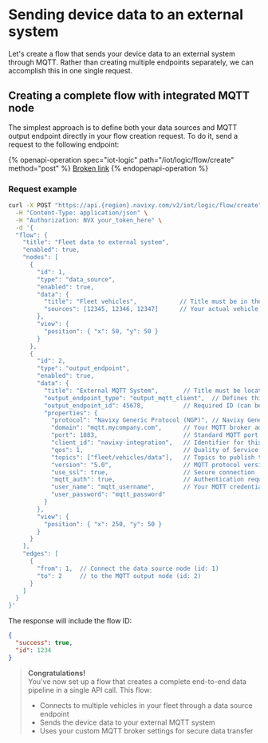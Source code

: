 # Sending device data to an external system

Let's create a flow that sends your device data to an external system through MQTT. Rather than creating multiple endpoints separately, we can accomplish this in one single request.

## Creating a complete flow with integrated MQTT node

The simplest approach is to define both your data sources and MQTT output endpoint directly in your flow creation request. To do it, send a request to the following endpoint:

{% openapi-operation spec="iot-logic" path="/iot/logic/flow/create" method="post" %}
[Broken link](broken-reference)
{% endopenapi-operation %}

### Request example

```bash
curl -X POST "https://api.{region}.navixy.com/v2/iot/logic/flow/create" \
  -H "Content-Type: application/json" \
  -H "Authorization: NVX your_token_here" \
  -d '{
  "flow": {
    "title": "Fleet data to external system",
    "enabled": true,
    "nodes": [
      {
        "id": 1,
        "type": "data_source",
        "enabled": true,
        "data": {
          "title": "Fleet vehicles",            // Title must be in the data object
          "sources": [12345, 12346, 12347]      // Your actual vehicle IDs
        },
        "view": {
          "position": { "x": 50, "y": 50 }
        }
      },
      {
        "id": 2,
        "type": "output_endpoint",
        "enabled": true,
        "data": {
          "title": "External MQTT System",       // Title must be located in the data object
          "output_endpoint_type": "output_mqtt_client",  // Defines this as an MQTT output
          "output_endpoint_id": 45678,           // Required ID (can be any unique number)
          "properties": {
            "protocol": "Navixy Generic Protocol (NGP)", // Navixy Generic Protocol
            "domain": "mqtt.mycompany.com",      // Your MQTT broker address
            "port": 1883,                        // Standard MQTT port
            "client_id": "navixy-integration",   // Identifier for this client
            "qos": 1,                            // Quality of Service level
            "topics": ["fleet/vehicles/data"],   // Topics to publish to
            "version": "5.0",                    // MQTT protocol version
            "use_ssl": true,                     // Secure connection
            "mqtt_auth": true,                   // Authentication required
            "user_name": "mqtt_username",        // Your MQTT credentials
            "user_password": "mqtt_password"
          }
        },
        "view": {
          "position": { "x": 250, "y": 50 }
        }
      }
    ],
    "edges": [
      {
        "from": 1,  // Connect the data source node (id: 1)
        "to": 2     // to the MQTT output node (id: 2)
      }
    ]
  }
}'
```

The response will include the flow ID:

```json
{
  "success": true,
  "id": 1234
}
```

> **Congratulations!**\
> You've now set up a flow that creates a complete end-to-end data pipeline in a single API call. This flow:
>
> * Connects to multiple vehicles in your fleet through a data source endpoint
> * Sends the device data to your external MQTT system
> * Uses your custom MQTT broker settings for secure data transfer
